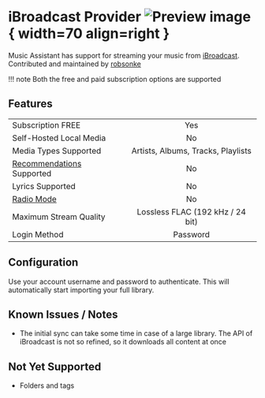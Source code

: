 # iBroadcast Provider ![Preview image](../assets/icons/ibroadcast-logo.png){ width=70 align=right }

Music Assistant has support for streaming your music from [iBroadcast](https://www.ibroadcast.com/). Contributed and maintained by [robsonke](https://github.com/robsonke)

!!! note
    Both the free and paid subscription options are supported
    
## Features

|           |                     |
|:-----------------------|:---------------------:|
| Subscription FREE | Yes |
| Self-Hosted Local Media | No |
| Media Types Supported | Artists, Albums, Tracks, Playlists |
| [Recommendations](../ui.md#view-home) Supported | No |
| Lyrics Supported | No |
| [Radio Mode](../ui.md#track-menu) | No |
| Maximum Stream Quality | Lossless FLAC (192 kHz / 24 bit) |
| Login Method | Password |

## Configuration

Use your account username and password to authenticate. This will automatically start importing your full library.

## Known Issues / Notes

- The initial sync can take some time in case of a large library. The API of iBroadcast is not so refined, so it downloads all content at once

## Not Yet Supported

- Folders and tags
